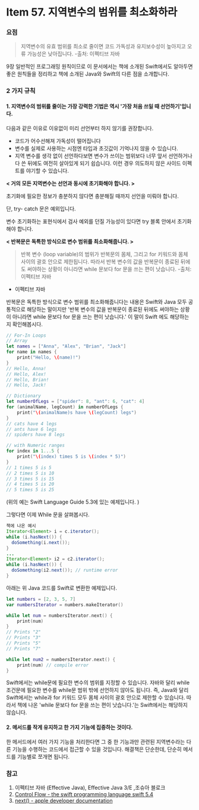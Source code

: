 # Item 57. 지역변수의 범위를 최소화하라




### 요점
> 지역변수의 유효 범위를 최소로 줄이면 코드 가독성과 유지보수성이 높아지고 오류 가능성은 낮아집니다.
> -출처: 이펙티브 자바 

9장 일반적인 프로그래밍 원칙이므로 이 문서에서는 책에 소개된 Swift에서도 알아두면 좋은 원칙들을 정리하고 책에 소개된 Java와 Swift의 다른 점을 소개합니다. 

### 2 가지 규칙

#### 1. 지역변수의 범위를 줄이는 가장 강력한 기법은 역시 '가장 처음 쓰일 때 선언하기'입니다.

다음과 같은 이유로 이유없이 미리 선언부터 하지 않기를 권장합니다. 

*  코드가 어수선해져 가독성이 떨어집니다
*  변수를 실제로 사용하는 시점엔 타입과 초깃값이 기억나지 않을 수 있습니다.
*  지역 변수를 생각 없이 선언하다보면 변수가 쓰이는 범위보다 너무 앞서 선언하거나 다 쓴 뒤에도 여전히 살아있게 되기 쉽습니다. 이런 경우 의도하지 않은 사이드 이펙트를 야기할 수 있습니다.

**< 거의 모든 지역변수는 선언과 동시에 초기화해야 합니다. >**

초기화에 필요한 정보가 충분하지 않다면 충분해질 때까지 선언을 미뤄야 합니다.

단, try- catch 문은 예외입니다.

변수 초기화하는 표현식에서 검사 예외를 던질 가능성이 있다면 try 블록 안에서 초기화해야 합니다.

**< 반복문은 독특한 방식으로 변수 범위를 최소화해줍니다. >**

> 반복 변수 (loop variable)의 범위가 반복문의 몸체, 그리고 for 키워드와 몸체 사이의 괄호 안으로 제한됩니다. 따라서 반복 변수의 값을 반복문이 종료된 뒤에도 써야하는 상황이 아니라면 while 문보다 for 문을 쓰는 편이 낫습니다. 
> -출처: 이펙티브 자바 
- 이펙티브 자바

반복문은 독특한 방식으로 변수 범위를 최소화해줍니다는 내용은 Swift와 Java 모두 공통적으로 해당하는 말이지만 '반복 변수의 값을 반복문이 종료된 뒤에도 써야하는 상황이 아니라면 while 문보다 for 문을 쓰는 편이 낫습니다.' 이 말이 Swift 에도 해당하는지 확인해봅시다.

```swift
// For-In Loops
// Array
let names = ["Anna", "Alex", "Brian", "Jack"]
for name in names {
    print("Hello, \(name)!")
}
// Hello, Anna!
// Hello, Alex!
// Hello, Brian!
// Hello, Jack!

// Dictionary
let numberOfLegs = ["spider": 8, "ant": 6, "cat": 4]
for (animalName, legCount) in numberOfLegs {
    print("\(animalName)s have \(legCount) legs")
}
// cats have 4 legs
// ants have 6 legs
// spiders have 8 legs

// with Numeric ranges
for index in 1...5 {
    print("\(index) times 5 is \(index * 5)")
}
// 1 times 5 is 5
// 2 times 5 is 10
// 3 times 5 is 15
// 4 times 5 is 20
// 5 times 5 is 25
```
(위의 예는 Swift Language Guide 5.3에 있는 예제입니다. )

그렇다면 이제 While 문을 살펴봅시다.

```java
책에 나온 예시
Iterator<Element> i = c.iterator();
while (i.hasNext()) {
  doSomething(i.next());
}
...
Iterator<Element> i2 = c2.iterator();
while (i.hasNext()) {
  doSomething(i2.next()); // runtime error
}
```
아래는 위 Java 코드를 Swift로 변환한 예제입니다.
```swift
let numbers = [2, 3, 5, 7]
var numbersIterator = numbers.makeIterator()

while let num = numbersIterator.next() {
    print(num)
}
// Prints "2"
// Prints "3"
// Prints "5"
// Prints "7"

while let num2 = numbersIterator.next() {
    print(num) // compile error
}
```

Swift에서는 while문에 필요한 변수의 범위를 지정할 수 있습니다. 자바와 달리 while 조건문에 필요한 변수를 while문 범위 밖에 선언하지 않아도 됩니다. 즉, Java와 달리 Swift에서는 while과 for 키워드 모두 몸체 사이의 괄호 안으로 제한할 수 있습니다. 따라서 책에 나온 'while 문보다 for 문을 쓰는 편이 낫습니다.'는 Swift에서는 해당하지 않습니다.

#### 2. 메서드를 작게 유지하고 한 가지 기능에 집중하는 것이다.

한 메서드에서 여러 가지 기능을 처리한다면 그 중 한 기능과만 관련된 지역변수라는 다른 기능을 수행하는 코드에서 접근할 수 있을 것입니다. 해결책은 단순한데, 단순히 메서드를 기능별로 쪼개면 됩니다.

### 참고
1. 이펙티브 자바 (Effective Java), Effective Java 3/E ,조슈아 블로크
2. [Control Flow - the swift programming language swift 5.4](https://docs.swift.org/swift-book/LanguageGuide/ControlFlow.html)
3. [next() - apple developer documentation](https://developer.apple.com/documentation/swift/iteratorprotocol/1641682-next)